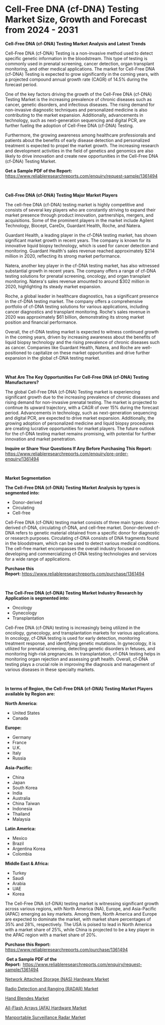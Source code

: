 <p><h1>Cell-Free DNA (cf-DNA) Testing Market Size, Growth and Forecast from 2024 - 2031</h1></p><p><strong>Cell-Free DNA (cf-DNA) Testing Market Analysis and Latest Trends</strong></p>
<p><p>Cell-Free DNA (cf-DNA) Testing is a non-invasive method used to detect specific genetic information in the bloodstream. This type of testing is commonly used in prenatal screening, cancer detection, organ transplant monitoring, and other medical applications. The market for Cell-Free DNA (cf-DNA) Testing is expected to grow significantly in the coming years, with a projected compound annual growth rate (CAGR) of 14.5% during the forecast period.</p><p>One of the key factors driving the growth of the Cell-Free DNA (cf-DNA) Testing Market is the increasing prevalence of chronic diseases such as cancer, genetic disorders, and infectious diseases. The rising demand for non-invasive diagnostic techniques and personalized medicine is also contributing to the market expansion. Additionally, advancements in technology, such as next-generation sequencing and digital PCR, are further fueling the adoption of Cell-Free DNA (cf-DNA) Testing.</p><p>Furthermore, the growing awareness among healthcare professionals and patients about the benefits of early disease detection and personalized treatment is expected to propel the market growth. The increasing research and development activities in the field of genetics and genomics are also likely to drive innovation and create new opportunities in the Cell-Free DNA (cf-DNA) Testing Market.</p></p>
<p><strong>Get a Sample PDF of the Report:&nbsp;</strong> <a href="https://www.reliableresearchreports.com/enquiry/request-sample/1361494">https://www.reliableresearchreports.com/enquiry/request-sample/1361494</a></p>
<p>&nbsp;</p>
<p><strong>Cell-Free DNA (cf-DNA) Testing Major Market Players</strong></p>
<p><p>The cell-free DNA (cf-DNA) testing market is highly competitive and consists of several key players who are constantly striving to expand their market presence through product innovation, partnerships, mergers, and acquisitions. Some of the prominent players in the market include Agilent Technology, Biocept, CareDx, Guardant Health, Roche, and Natera.</p><p>Guardant Health, a leading player in the cf-DNA testing market, has shown significant market growth in recent years. The company is known for its innovative liquid biopsy technology, which is used for cancer detection and monitoring. Guardant Health's sales revenue reached approximately $214 million in 2020, reflecting its strong market performance.</p><p>Natera, another key player in the cf-DNA testing market, has also witnessed substantial growth in recent years. The company offers a range of cf-DNA testing solutions for prenatal screening, oncology, and organ transplant monitoring. Natera's sales revenue amounted to around $302 million in 2020, highlighting its steady market expansion.</p><p>Roche, a global leader in healthcare diagnostics, has a significant presence in the cf-DNA testing market. The company offers a comprehensive portfolio of cf-DNA testing solutions for various applications, including cancer diagnostics and transplant monitoring. Roche's sales revenue in 2020 was approximately $61 billion, demonstrating its strong market position and financial performance.</p><p>Overall, the cf-DNA testing market is expected to witness continued growth in the coming years, driven by increasing awareness about the benefits of liquid biopsy technology and the rising prevalence of chronic diseases such as cancer. Companies like Guardant Health, Natera, and Roche are well-positioned to capitalize on these market opportunities and drive further expansion in the global cf-DNA testing market.</p></p>
<p>&nbsp;</p>
<p><strong>What Are The Key Opportunities For Cell-Free DNA (cf-DNA) Testing Manufacturers?</strong></p>
<p><p>The global Cell-Free DNA (cf-DNA) Testing market is experiencing significant growth due to the increasing prevalence of chronic diseases and rising demand for non-invasive prenatal testing. The market is projected to continue its upward trajectory, with a CAGR of over 15% during the forecast period. Advancements in technology, such as next-generation sequencing and digital PCR, are expected to drive market expansion. Additionally, the growing adoption of personalized medicine and liquid biopsy procedures are creating lucrative opportunities for market players. The future outlook for the cf-DNA testing market remains promising, with potential for further innovation and market penetration.</p></p>
<p><strong>Inquire or Share Your Questions If Any Before Purchasing This Report:</strong> <a href="https://www.reliableresearchreports.com/enquiry/pre-order-enquiry/1361494">https://www.reliableresearchreports.com/enquiry/pre-order-enquiry/1361494</a></p>
<p>&nbsp;</p>
<p><strong>Market Segmentation</strong></p>
<p><strong>The Cell-Free DNA (cf-DNA) Testing Market Analysis by types is segmented into:</strong></p>
<p><ul><li>Donor-derived</li><li>Circulating</li><li>Cell-free</li></ul></p>
<p><p>Cell-Free DNA (cf-DNA) testing market consists of three main types: donor-derived cf-DNA, circulating cf-DNA, and cell-free market. Donor-derived cf-DNA refers to genetic material obtained from a specific donor for diagnostic or research purposes. Circulating cf-DNA consists of DNA fragments found in the bloodstream, which can be used to detect various medical conditions. The cell-free market encompasses the overall industry focused on developing and commercializing cf-DNA testing technologies and services for a wide range of applications.</p></p>
<p><strong>Purchase this Report:&nbsp;</strong><a href="https://www.reliableresearchreports.com/purchase/1361494">https://www.reliableresearchreports.com/purchase/1361494</a></p>
<p>&nbsp;</p>
<p><strong>The Cell-Free DNA (cf-DNA) Testing Market Industry Research by Application is segmented into:</strong></p>
<p><ul><li>Oncology</li><li>Gynecology</li><li>Transplantation</li></ul></p>
<p><p>Cell-Free DNA (cf-DNA) testing is increasingly being utilized in the oncology, gynecology, and transplantation markets for various applications. In oncology, cf-DNA testing is used for early detection, monitoring treatment response, and identifying genetic mutations. In gynecology, it is utilized for prenatal screening, detecting genetic disorders in fetuses, and monitoring high-risk pregnancies. In transplantation, cf-DNA testing helps in monitoring organ rejection and assessing graft health. Overall, cf-DNA testing plays a crucial role in improving the diagnosis and management of various diseases in these specialty markets.</p></p>
<p>&nbsp;</p>
<p><strong>In terms of Region, the Cell-Free DNA (cf-DNA) Testing Market Players available by Region are:</strong></p>
<p>
    <p> <strong> North America: </strong>
        <ul>
            <li>United States</li>
            <li>Canada</li>
        </ul>
        </p> 
    <p> <strong> Europe: </strong>
        <ul>
            <li>Germany</li>
            <li>France</li>
            <li>U.K.</li>
            <li>Italy</li>
            <li>Russia</li>
        </ul>
        </p> 
    <p> <strong> Asia-Pacific: </strong>
        <ul>
            <li>China</li>
            <li>Japan</li>
            <li>South Korea</li>
            <li>India</li>
            <li>Australia</li>
            <li>China Taiwan</li>
            <li>Indonesia</li>
            <li>Thailand</li>
            <li>Malaysia</li>
        </ul>
        </p> 
    <p> <strong> Latin America: </strong>
        <ul>
            <li>Mexico</li>
            <li>Brazil</li>
            <li>Argentina Korea</li>
            <li>Colombia</li>
        </ul>
        </p> 
    <p> <strong> Middle East & Africa: </strong>
        <ul>
            <li>Turkey</li>
            <li>Saudi</li>
            <li>Arabia</li>
            <li>UAE</li>
            <li>Korea</li>
        </ul>
    </p>
    </p>
<p><p>The Cell-Free DNA (cf-DNA) testing market is witnessing significant growth across various regions, with North America (NA), Europe, and Asia-Pacific (APAC) emerging as key markets. Among them, North America and Europe are expected to dominate the market, with market share percentages of 35% and 28%, respectively. The USA is poised to lead in North America with a market share of 25%, while China is projected to be a key player in the APAC region with a market share of 20%.</p></p>
<p><strong>Purchase this Report: </strong><a href="https://www.reliableresearchreports.com/purchase/1361494">https://www.reliableresearchreports.com/purchase/1361494</a></p>
<p>&nbsp;<strong>Get a Sample PDF of the Report:&nbsp;&nbsp;</strong><a href="https://www.reliableresearchreports.com/enquiry/request-sample/1361494">https://www.reliableresearchreports.com/enquiry/request-sample/1361494</a></p>
<p><strong></strong></p>
<p><p><a href="https://medium.com/@rachelyoung56/network-attached-storage-nas-hardware-market-report-reveals-the-latest-trends-and-growth-0ecbc135b01b">Network Attached Storage (NAS) Hardware Market</a></p><p><a href="https://medium.com/p/eb5350216069/edit">Radio Detection and Ranging (RADAR) Market</a></p><p><a href="https://medium.com/p/c72d7f97b34a/edit">Hand Blendes Market</a></p><p><a href="https://medium.com/@rachelyoung56/all-flash-arrays-afa-hardware-market-report-reveals-the-latest-trends-and-growth-opportunities-of-2229057559f3">All-Flash Arrays (AFA) Hardware Market</a></p><p><a href="https://medium.com/@loretadervishi2013/manportable-surveillance-radar-market-size-market-outlook-and-market-forecast-2024-to-2031-3ff77b63e9ba">Manportable Surveillance Radar Market</a></p></p>